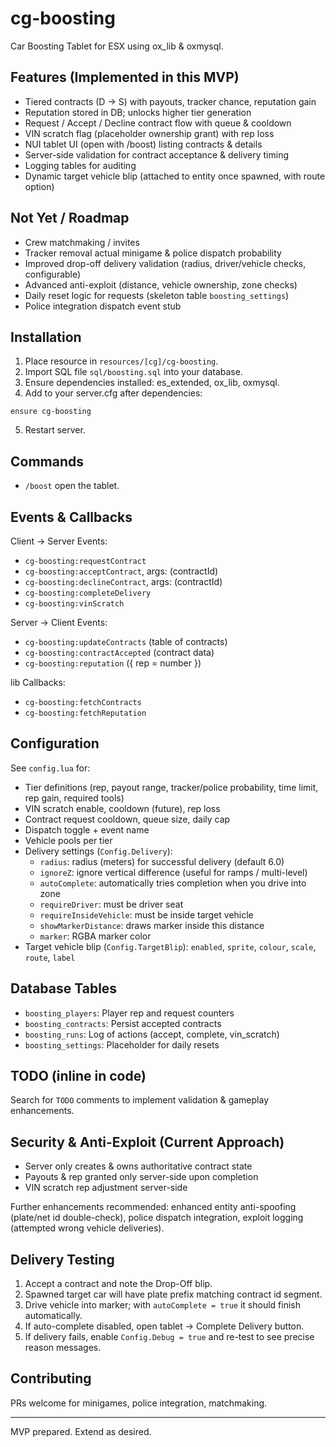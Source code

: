 # cg-boosting

Car Boosting Tablet for ESX using ox_lib & oxmysql.

## Features (Implemented in this MVP)
- Tiered contracts (D -> S) with payouts, tracker chance, reputation gain
- Reputation stored in DB; unlocks higher tier generation
- Request / Accept / Decline contract flow with queue & cooldown
- VIN scratch flag (placeholder ownership grant) with rep loss
- NUI tablet UI (open with /boost) listing contracts & details
- Server-side validation for contract acceptance & delivery timing
- Logging tables for auditing
 - Dynamic target vehicle blip (attached to entity once spawned, with route option)

## Not Yet / Roadmap
- Crew matchmaking / invites
- Tracker removal actual minigame & police dispatch probability
- Improved drop-off delivery validation (radius, driver/vehicle checks, configurable)
- Advanced anti-exploit (distance, vehicle ownership, zone checks)
- Daily reset logic for requests (skeleton table `boosting_settings`)
- Police integration dispatch event stub

## Installation
1. Place resource in `resources/[cg]/cg-boosting`.
2. Import SQL file `sql/boosting.sql` into your database.
3. Ensure dependencies installed: es_extended, ox_lib, oxmysql.
4. Add to your server.cfg after dependencies:
```
ensure cg-boosting
```
5. Restart server.

## Commands
- `/boost` open the tablet.

## Events & Callbacks
Client -> Server Events:
- `cg-boosting:requestContract`
- `cg-boosting:acceptContract`, args: (contractId)
- `cg-boosting:declineContract`, args: (contractId)
- `cg-boosting:completeDelivery`
- `cg-boosting:vinScratch`

Server -> Client Events:
- `cg-boosting:updateContracts` (table of contracts)
- `cg-boosting:contractAccepted` (contract data)
- `cg-boosting:reputation` ({ rep = number })

lib Callbacks:
- `cg-boosting:fetchContracts`
- `cg-boosting:fetchReputation`

## Configuration
See `config.lua` for:
- Tier definitions (rep, payout range, tracker/police probability, time limit, rep gain, required tools)
- VIN scratch enable, cooldown (future), rep loss
- Contract request cooldown, queue size, daily cap
- Dispatch toggle + event name
- Vehicle pools per tier
- Delivery settings (`Config.Delivery`):
	- `radius`: radius (meters) for successful delivery (default 6.0)
	- `ignoreZ`: ignore vertical difference (useful for ramps / multi-level)
	- `autoComplete`: automatically tries completion when you drive into zone
	- `requireDriver`: must be driver seat
	- `requireInsideVehicle`: must be inside target vehicle
	- `showMarkerDistance`: draws marker inside this distance
	- `marker`: RGBA marker color
 - Target vehicle blip (`Config.TargetBlip`): `enabled`, `sprite`, `colour`, `scale`, `route`, `label`

## Database Tables
- `boosting_players`: Player rep and request counters
- `boosting_contracts`: Persist accepted contracts
- `boosting_runs`: Log of actions (accept, complete, vin_scratch)
- `boosting_settings`: Placeholder for daily resets

## TODO (inline in code)
Search for `TODO` comments to implement validation & gameplay enhancements.

## Security & Anti-Exploit (Current Approach)
- Server only creates & owns authoritative contract state
- Payouts & rep granted only server-side upon completion
- VIN scratch rep adjustment server-side

Further enhancements recommended: enhanced entity anti-spoofing (plate/net id double-check), police dispatch integration, exploit logging (attempted wrong vehicle deliveries).

## Delivery Testing
1. Accept a contract and note the Drop-Off blip.
2. Spawned target car will have plate prefix matching contract id segment.
3. Drive vehicle into marker; with `autoComplete = true` it should finish automatically.
4. If auto-complete disabled, open tablet -> Complete Delivery button.
5. If delivery fails, enable `Config.Debug = true` and re-test to see precise reason messages.

## Contributing
PRs welcome for minigames, police integration, matchmaking.

---
MVP prepared. Extend as desired.

